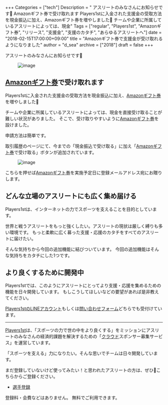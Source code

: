 +++
Categories = ["tech"]
Description = " アスリートのみなさんにお知らせです📰   Amazonギフト券で受け取れます  Players1stに入金された支援金の受取方法を現金振込に加え、Amazonギフト券を増やしました🎁  チームや企業に所属しているアスリートによっては、現金"
Tags = ["regular", "Players1st", "Amazonギフト券", "リリース", "支援金", "支援のカタチ", "あらゆるアスリートへ"]
date = "2018-02-15T17:00:00+09:00"
title = "Amazonギフト券で支援金が受け取れるようになりました"
author = "d_sea"
archive = ["2018"]
draft = false
+++

<body>
<p>アスリートのみなさんにお知らせです📰</p>


<p><figure data-orig-width="506" data-orig-height="280" class="tmblr-full"><img src="https://cdn-ak.f.st-hatena.com/images/fotolife/d/d_sea/20180823/20180823110436.png" alt="image" data-orig-width="506" data-orig-height="280"></figure></p>
<h2>
<a class="keyword" href="http://d.hatena.ne.jp/keyword/Amazon%A5%AE%A5%D5%A5%C8%B7%F4">Amazonギフト券</a>で受け取れます</h2>
<p>Players1stに入金された支援金の受取方法を現金振込に加え、<a class="keyword" href="http://d.hatena.ne.jp/keyword/Amazon%A5%AE%A5%D5%A5%C8%B7%F4">Amazonギフト券</a>を増やしました🎁</p>
<p>チームや企業に所属しているアスリートによっては、現金を直接受け取ることが難しい状況がありました。
そこで、受け取りやすいように<a class="keyword" href="http://d.hatena.ne.jp/keyword/Amazon%A5%AE%A5%D5%A5%C8%B7%F4">Amazonギフト券</a>を設けました。</p>
<p>申請方法は簡単です。</p>
<p>取引履歴のページにて、今までの「現金振込で受け取る」に加え「<a class="keyword" href="http://d.hatena.ne.jp/keyword/Amazon%A5%AE%A5%D5%A5%C8%B7%F4">Amazonギフト券</a>で受け取る」ボタンが追加されています。</p>
<figure data-orig-width="280" data-orig-height="122"><img src="https://cdn-ak.f.st-hatena.com/images/fotolife/d/d_sea/20180823/20180823110424.png" alt="image" data-orig-width="280" data-orig-height="122"></figure><p>こちらを押せば<a class="keyword" href="http://d.hatena.ne.jp/keyword/Amazon%A5%AE%A5%D5%A5%C8%B7%F4">Amazonギフト券</a>を実施予定日に登録メールアドレス宛にお贈りします。</p>
<h2>どんな立場のアスリートにも広く集め届ける</h2>
<p>Players1stは、インターネットの力でスポーツを支えることを目的としています。</p>
<p>世界と戦うアスリートをもっと強くしたい。アスリートの現状は厳しく縛りも多い環境です。
もっと柔軟に広く募った支援・応援のカタチをすべてのアスリートに届けたい。</p>
<p>そんな気持ちから今回の追加機能に結びついています。
今回の追加機能はそんな気持ちをカタチにした1つです。</p>
<h2>より良くするために開発中
</h2>
<p>Players1stでは、このようにアスリートにとってより支援・応援を集めるための機能を日々開発しています。 もしこうしてほしいなどの要望があれば是非教えてください。</p>
<p><a href="https://line.me/R/ti/p/%40fuq1261v">Players1stのLINEアカウント</a>もしくは<a href="https://players1.st/feedbacks/new">問い合わせフォーム</a>どちらでも受付けています。</p>
<hr>
<p><a href="https://players1.st/">Players1st</a>は、「スポーツの力で世の中をより良くする」をミッションにアスリートのみなさんの経済的課題を解決するための「<a class="keyword" href="http://d.hatena.ne.jp/keyword/%A5%AF%A5%E9%A5%A6%A5%C9">クラウド</a>スポンサー募集サービス」を運営しています。<br></p>
<p>「スポーツを支える」力になりたい。そんな思いでチームは日々開発しています。</p>
<p>まだ登録していないけど使ってみたい！と思われたアスリートの方は、ぜひ🔗こちらからご登録ください。</p>
<ul><li><a href="https://players1.st/users/sign_up_confirm?token=U9uHncad">選手登録</a></li></ul>
<p>登録料・会費などはありません。 無料でご利用できます。</p>
</body>
